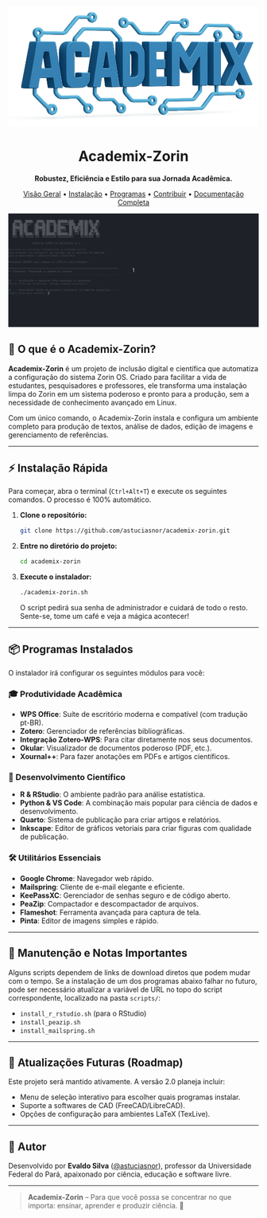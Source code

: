 <p align="center">
  <img src="https://raw.githubusercontent.com/astuciasnor/academix-zorin/main/images/academix_logo.png" alt="Academix-Zorin Logo" width="600"/>
</p>

<h1 align="center">Academix-Zorin</h1>

<p align="center">
  <strong>Robustez, Eficiência e Estilo para sua Jornada Acadêmica.</strong>
</p>

<p align="center">
  <a href="#-o-que-é-o-academix-zorin">Visão Geral</a> •
  <a href="#-instalação-rápida">Instalação</a> •
  <a href="#-programas-instalados">Programas</a> •
  <a href="#-como-contribuir">Contribuir</a> •
  <a href="https://astuciasnor.github.io/academix-zorin/Tutorial_Completo_Integrado_Zorin.html">Documentação Completa</a>
</p>

<p align="center">
  <img src="https://raw.githubusercontent.com/astuciasnor/academix-zorin/main/images/academix_demo.gif" alt="Academix-Zorin em ação" width="800"/>
</p>

## 🚀 O que é o Academix-Zorin?

**Academix-Zorin** é um projeto de inclusão digital e científica que automatiza a configuração do sistema Zorin OS. Criado para facilitar a vida de estudantes, pesquisadores e professores, ele transforma uma instalação limpa do Zorin em um sistema poderoso e pronto para a produção, sem a necessidade de conhecimento avançado em Linux.

Com um único comando, o Academix-Zorin instala e configura um ambiente completo para produção de textos, análise de dados, edição de imagens e gerenciamento de referências.

---

## ⚡ Instalação Rápida

Para começar, abra o terminal (`Ctrl+Alt+T`) e execute os seguintes comandos. O processo é 100% automático.

1.  **Clone o repositório:**
    ```bash
    git clone https://github.com/astuciasnor/academix-zorin.git
    ```

2.  **Entre no diretório do projeto:**
    ```bash
    cd academix-zorin
    ```

3.  **Execute o instalador:**
    ```bash
    ./academix-zorin.sh
    ```
    O script pedirá sua senha de administrador e cuidará de todo o resto. Sente-se, tome um café e veja a mágica acontecer!

---

## 📦 Programas Instalados

O instalador irá configurar os seguintes módulos para você:

### 🎓 Produtividade Acadêmica
- **WPS Office**: Suíte de escritório moderna e compatível (com tradução pt-BR).
- **Zotero**: Gerenciador de referências bibliográficas.
- **Integração Zotero-WPS**: Para citar diretamente nos seus documentos.
- **Okular**: Visualizador de documentos poderoso (PDF, etc.).
- **Xournal++**: Para fazer anotações em PDFs e artigos científicos.

### 🔬 Desenvolvimento Científico
- **R & RStudio**: O ambiente padrão para análise estatística.
- **Python & VS Code**: A combinação mais popular para ciência de dados e desenvolvimento.
- **Quarto**: Sistema de publicação para criar artigos e relatórios.
- **Inkscape**: Editor de gráficos vetoriais para criar figuras com qualidade de publicação.

### 🛠️ Utilitários Essenciais
- **Google Chrome**: Navegador web rápido.
- **Mailspring**: Cliente de e-mail elegante e eficiente.
- **KeePassXC**: Gerenciador de senhas seguro e de código aberto.
- **PeaZip**: Compactador e descompactador de arquivos.
- **Flameshot**: Ferramenta avançada para captura de tela.
- **Pinta**: Editor de imagens simples e rápido.

---

## 🔧 Manutenção e Notas Importantes

Alguns scripts dependem de links de download diretos que podem mudar com o tempo. Se a instalação de um dos programas abaixo falhar no futuro, pode ser necessário atualizar a variável de URL no topo do script correspondente, localizado na pasta `scripts/`:
- `install_r_rstudio.sh` (para o RStudio)
- `install_peazip.sh`
- `install_mailspring.sh`

---

## 📅 Atualizações Futuras (Roadmap)

Este projeto será mantido ativamente. A versão 2.0 planeja incluir:
*   Menu de seleção interativo para escolher quais programas instalar.
*   Suporte a softwares de CAD (FreeCAD/LibreCAD).
*   Opções de configuração para ambientes LaTeX (TexLive).

---

## 🙌 Autor

Desenvolvido por **Evaldo Silva** ([@astuciasnor](https://github.com/astuciasnor)), professor da Universidade Federal do Pará, apaixonado por ciência, educação e software livre.

---

> **Academix-Zorin** – Para que você possa se concentrar no que importa: ensinar, aprender e produzir ciência. 🚀
